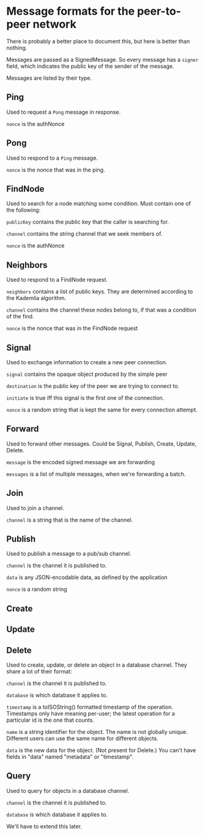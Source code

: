 # Message formats for the peer-to-peer network

There is probably a better place to document this, but here is better than nothing.

Messages are passed as a SignedMessage. So every message has a `signer` field, which
indicates the public key of the sender of the message.

Messages are listed by their type.

## Ping

Used to request a `Pong` message in response.

`nonce` is the authNonce

## Pong

Used to respond to a `Ping` message.

`nonce` is the nonce that was in the ping.

## FindNode

Used to search for a node matching some condition. Must contain one of the following:

`publicKey` contains the public key that the caller is searching for.

`channel` contains the string channel that we seek members of.

`nonce` is the authNonce

## Neighbors

Used to respond to a FindNode request.

`neighbors` contains a list of public keys. They are determined according to the
Kademlia algorithm.

`channel` contains the channel these nodes belong to, if that was a condition of the find.

`nonce` is the nonce that was in the FindNode request

## Signal

Used to exchange information to create a new peer connection.

`signal` contains the opaque object produced by the simple peer

`destination` is the public key of the peer we are trying to connect to.

`initiate` is true iff this signal is the first one of the connection.

`nonce` is a random string that is kept the same for every connection attempt.

## Forward

Used to forward other messages. Could be Signal, Publish, Create, Update, Delete.

`message` is the encoded signed message we are forwarding

`messages` is a list of multiple messages, when we're forwarding a batch.

## Join

Used to join a channel.

`channel` is a string that is the name of the channel.

## Publish

Used to publish a message to a pub/sub channel.

`channel` is the channel it is published to.

`data` is any JSON-encodable data, as defined by the application

`nonce` is a random string

## Create
## Update
## Delete

Used to create, update, or delete an object in a database channel. They share a lot
of their format:

`channel` is the channel it is published to.

`database` is which database it applies to.

`timestamp` is a toISOString() formatted timestamp of the operation. Timestamps only
have meaning per-user; the latest operation for a particular id is the one that counts.

`name` is a string identifier for the object. The name is not globally unique.
Different users can use the same name for different objects.

`data` is the new data for the object. (Not present for Delete.)
You can't have fields in "data" named "metadata" or "timestamp".

## Query

Used to query for objects in a database channel.

`channel` is the channel it is published to.

`database` is which database it applies to.

We'll have to extend this later.
